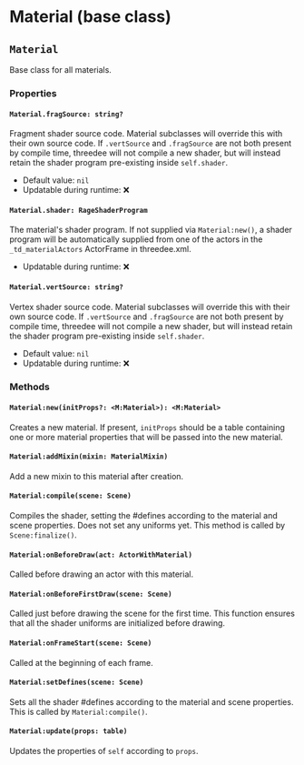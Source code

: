 # Material (base class)

## `Material`

Base class for all materials.

### Properties

#### `Material.fragSource: string?`
Fragment shader source code. Material subclasses will override this with their own source code. If `.vertSource` and `.fragSource` are not both present by compile time, threedee will not compile a new shader, but will instead retain the shader program pre-existing inside `self.shader`.
- Default value: `nil`
- Updatable during runtime: ❌

#### `Material.shader: RageShaderProgram`
The material's shader program. If not supplied via `Material:new()`, a shader program will be automatically supplied from one of the actors in the `_td_materialActors` ActorFrame in threedee.xml.
- Updatable during runtime: ❌

#### `Material.vertSource: string?`
Vertex shader source code. Material subclasses will override this with their own source code. If `.vertSource` and `.fragSource` are not both present by compile time, threedee will not compile a new shader, but will instead retain the shader program pre-existing inside `self.shader`.
- Default value: `nil`
- Updatable during runtime: ❌

### Methods

#### `Material:new(initProps?: <M:Material>): <M:Material>`
Creates a new material. If present, `initProps` should be a table containing
one or more material properties that will be passed into the new material.

#### `Material:addMixin(mixin: MaterialMixin)`
Add a new mixin to this material after creation.

#### `Material:compile(scene: Scene)`
Compiles the shader, setting the #defines according to the
material and scene properties.
Does not set any uniforms yet.
This method is called by `Scene:finalize()`.

#### `Material:onBeforeDraw(act: ActorWithMaterial)`
Called before drawing an actor with this material.

#### `Material:onBeforeFirstDraw(scene: Scene)`
Called just before drawing the scene for the first time.
This function ensures that all the shader uniforms are initialized before drawing.

#### `Material:onFrameStart(scene: Scene)`
Called at the beginning of each frame.

#### `Material:setDefines(scene: Scene)`
Sets all the shader #defines according to the material and scene properties.
This is called by `Material:compile()`.

#### `Material:update(props: table)`
Updates the properties of `self` according to `props`.

